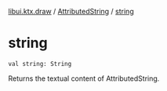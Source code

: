 [libui.ktx.draw](../index.md) / [AttributedString](index.md) / [string](./string.md)

# string

`val string: String`

Returns the textual content of AttributedString.

